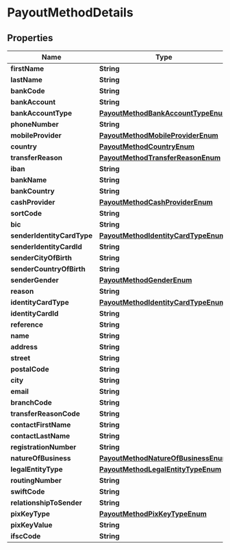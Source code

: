 

# PayoutMethodDetails

## Properties

Name | Type | Description | Notes
------------ | ------------- | ------------- | -------------
**firstName** | **String** |  | 
**lastName** | **String** |  | 
**bankCode** | **String** |  | 
**bankAccount** | **String** |  | 
**bankAccountType** | [**PayoutMethodBankAccountTypeEnum**](PayoutMethodBankAccountTypeEnum.md) |  |  [optional]
**phoneNumber** | **String** |  | 
**mobileProvider** | [**PayoutMethodMobileProviderEnum**](PayoutMethodMobileProviderEnum.md) |  | 
**country** | [**PayoutMethodCountryEnum**](PayoutMethodCountryEnum.md) |  | 
**transferReason** | [**PayoutMethodTransferReasonEnum**](PayoutMethodTransferReasonEnum.md) |  | 
**iban** | **String** |  | 
**bankName** | **String** |  | 
**bankCountry** | **String** |  |  [optional]
**cashProvider** | [**PayoutMethodCashProviderEnum**](PayoutMethodCashProviderEnum.md) |  | 
**sortCode** | **String** |  |  [optional]
**bic** | **String** |  |  [optional]
**senderIdentityCardType** | [**PayoutMethodIdentityCardTypeEnum**](PayoutMethodIdentityCardTypeEnum.md) |  | 
**senderIdentityCardId** | **String** |  | 
**senderCityOfBirth** | **String** |  |  [optional]
**senderCountryOfBirth** | **String** |  |  [optional]
**senderGender** | [**PayoutMethodGenderEnum**](PayoutMethodGenderEnum.md) |  |  [optional]
**reason** | **String** |  |  [optional]
**identityCardType** | [**PayoutMethodIdentityCardTypeEnum**](PayoutMethodIdentityCardTypeEnum.md) |  | 
**identityCardId** | **String** |  | 
**reference** | **String** |  |  [optional]
**name** | **String** |  | 
**address** | **String** |  | 
**street** | **String** |  | 
**postalCode** | **String** |  | 
**city** | **String** |  | 
**email** | **String** |  |  [optional]
**branchCode** | **String** |  | 
**transferReasonCode** | **String** |  |  [optional]
**contactFirstName** | **String** |  |  [optional]
**contactLastName** | **String** |  |  [optional]
**registrationNumber** | **String** |  |  [optional]
**natureOfBusiness** | [**PayoutMethodNatureOfBusinessEnum**](PayoutMethodNatureOfBusinessEnum.md) |  |  [optional]
**legalEntityType** | [**PayoutMethodLegalEntityTypeEnum**](PayoutMethodLegalEntityTypeEnum.md) |  |  [optional]
**routingNumber** | **String** |  |  [optional]
**swiftCode** | **String** |  |  [optional]
**relationshipToSender** | **String** |  |  [optional]
**pixKeyType** | [**PayoutMethodPixKeyTypeEnum**](PayoutMethodPixKeyTypeEnum.md) |  |  [optional]
**pixKeyValue** | **String** |  |  [optional]
**ifscCode** | **String** |  | 



